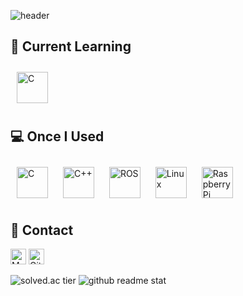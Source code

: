 ![header](https://capsule-render.vercel.app/api?type=waving&height=230&color=90EE90&text=Hi,%20I'm%20Seong%20Hyeon&fontColor=FFFFFF&fontSize=50)
## 📔 Current Learning
<div align="left">
  <img style="margin: 10px" src="https://cdn2.unrealengine.com/ue-logo-white-e34b6ba9383f.svg" alt="C" height="50"/>
</div>

## 💻 Once I Used
<div align="left">
  <img style="margin: 10px" src="https://profilinator.rishav.dev/skills-assets/c-original.svg" alt="C" height="50"/> 
  <img style="margin: 10px" src="https://profilinator.rishav.dev/skills-assets/cplusplus-original.svg" alt="C++" height="50"/> 
  <img style="margin: 10px" src="https://github.com/ros-infrastructure/artwork/blob/master/orgunits/ros.png?raw=true" alt="ROS" height="50"/>
  <img style="margin: 10px" src="https://profilinator.rishav.dev/skills-assets/linux-original.svg" alt="Linux" height="50" />
  <img style="margin: 10px" src="https://elinux.org/images/c/cb/Raspberry_Pi_Logo.svg" alt="Raspberry Pi" height="50" />
</div>

## 🔔 Contact
<a href="mailto:shj2012@naver.com"><img src="https://img.shields.io/badge/mail-darkgreen?style=flat-square&logo=naver&logoColor=white" alt="Mail" height="25"/></a>
<a href="https://github.com/WhiteYeoul"><img src="https://img.shields.io/badge/github-black?style=flat-square&logo=github&logoColor=white" alt="Github" height="25"/></a>

![solved.ac tier](http://mazassumnida.wtf/api/v2/generate_badge?boj=shj2012)
![github readme stat](https://github-readme-stats.vercel.app/api/top-langs/?username=whiteyeoul&hide_border=true&layout=compact)
